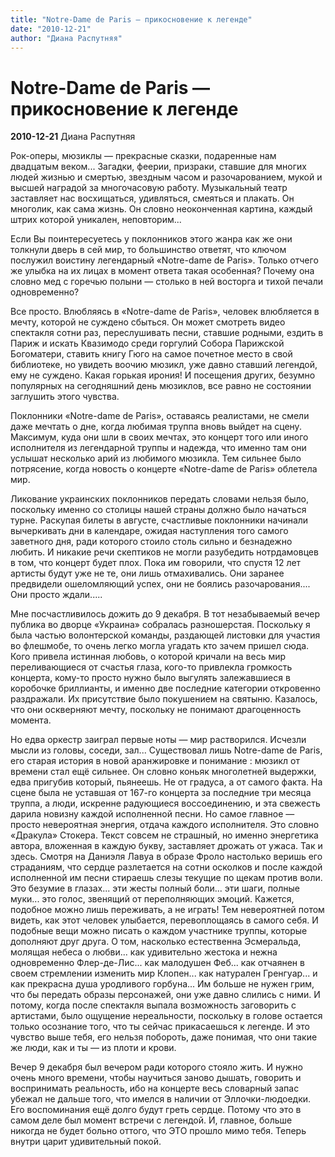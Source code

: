 ```yaml
---
title: "Notre-Dame de Paris — прикосновение к легенде"
date: "2010-12-21"
author: "Диана Распутняя"
---
```


# Notre-Dame de Paris — прикосновение к легенде

**2010-12-21** Диана Распутняя

Рок-оперы, мюзиклы — прекрасные сказки, подаренные нам двадцатым веком... Загадки, феерии, призраки, ставшие для многих людей жизнью и смертью, звездным часом и разочарованием, мукой и высшей наградой за многочасовую работу. Музыкальный театр заставляет нас восхищаться, удивляться, смеяться и плакать. Он многолик, как сама жизнь. Он словно неоконченная картина, каждый штрих которой уникален, неповторим...

Если Вы поинтересуетесь у поклонников этого жанра как же они толкнули дверь в сей мир, то большинство ответят, что ключом послужил воистину легендарный «Notre-dame de Paris». Только отчего же улыбка на их лицах в момент ответа такая особенная? Почему она словно мед с горечью полыни — столько в ней восторга и тихой печали одновременно?

Все просто. Влюбляясь в «Notre-dame de Paris», человек влюбляется в мечту, которой не суждено сбыться. Он может смотреть видео спектакля сотни раз, переслушивать песни, ставшие родными, ездить в Париж и искать Квазимодо среди горгулий Собора Парижской Богоматери, ставить книгу Гюго на самое почетное место в свой библиотеке, но увидеть воочию мюзикл, уже давно ставший легендой, ему не суждено. Какая горькая ирония! И посещения других, безумно популярных на сегодняшний день мюзиклов, все равно не состоянии заглушить этого чувства.

Поклонники «Notre-dame de Paris», оставаясь реалистами, не смели даже мечтать о дне, когда любимая труппа вновь выйдет на сцену. Максимум, куда они шли в своих мечтах, это концерт того или иного исполнителя из легендарной труппы и надежда, что именно там они услышат несколько арий из любимого мюзикла. Тем сильнее было потрясение, когда новость о концерте «Notre-dame de Paris» облетела мир.

Ликование украинских поклонников передать словами нельзя было, поскольку именно со столицы нашей страны должно было начаться турне. Раскупая билеты в августе, счастливые поклонники начинали вычеркивать дни в календаре, ожидая наступления того самого заветного дня, ради которого стоило столь сильно и безнадежно любить. И никакие речи скептиков не могли разубедить нотрдамовцев в том, что концерт будет плох. Пока им говорили, что спустя 12 лет артисты будут уже не те, они лишь отмахивались. Они заранее предвидели ошеломляющий успех, они не боялись разочарования.... Они просто ждали.....

Мне посчастливилось дожить до 9 декабря. В тот незабываемый вечер публика во дворце «Украина» собралась разношерстая. Поскольку я была частью волонтерской команды, раздающей листовки для участия во флешмобе, то очень легко могла угадать кто зачем пришел сюда. Кого привела истинная любовь, о которой кричали на весь мир переливающиеся от счастья глаза, кого-то привлекла громкость концерта, кому-то просто нужно было выгулять залежавшиеся в коробочке бриллианты, и именно две последние категории откровенно раздражали. Их присутствие было покушением на святыню. Казалось, что они оскверняют мечту, поскольку не понимают драгоценность момента.

Но едва оркестр заиграл первые ноты — мир растворился. Исчезли мысли из головы, соседи, зал... Существовал лишь Notre-dame de Paris, его старая история в новой аранжировке и понимание : мюзикл от времени стал ещё сильнее. Он словно коньяк многолетней выдержки, едва пригубив который, пьянеешь. Не от градуса, а от самого факта. На сцене была не уставшая от 167-го концерта за последние три месяца труппа, а люди, искренне радующиеся воссоединению, и эта свежесть дарила новизну каждой исполненной песни. Но самое главное — просто невероятная энергия, отдача каждого исполнителя. Это словно «Дракула» Стокера. Текст совсем не страшный, но именно энергетика автора, вложенная в каждую букву, заставляет дрожать от ужаса. Так и здесь. Смотря на Даниэля Лавуа в образе Фроло настолько веришь его страданиям, что сердце разлетается на сотни осколков и после каждой исполненной им песни стираешь слезы текущие по щекам против воли. Это безумие в глазах... эти жесты полный боли... эти шаги, полные муки... это голос, звенящий от переполняющих эмоций. Кажется, подобное можно лишь переживать, а не играть! Тем невероятней потом видеть, как этот человек улыбается, перевоплощаясь в самого себя. И подобные вещи можно писать о каждом участнике труппы, которые дополняют друг друга. О том, насколько естественна Эсмеральда, молящая небеса о любви... как удивительно жестока и нежна одновременно Флер-де-Лис... как малодушен Феб... как отчаянен в своем стремлении изменить мир Клопен... как натурален Гренгуар... и как прекрасна душа уродливого горбуна... Им больше не нужен грим, что бы передать образы персонажей, они уже давно слились с ними. И потому, когда после спектакля выпала возможность заговорить с артистами, было ощущение нереальности, поскольку в голове остается только осознание того, что ты сейчас прикасаешься к легенде. И это чувство выше тебя, его нельзя побороть, даже понимая, что они такие же люди, как и ты — из плоти и крови.

Вечер 9 декабря был вечером ради которого стояло жить. И нужно очень много времени, чтобы научиться заново дышать, говорить и воспринимать реальность, ибо на концерте весь словарный запас убежал не дальше того, что имелся в наличии от Эллочки-людоедки. Его воспоминания ещё долго будут греть сердце. Потому что это в самом деле был момент встречи с легендой. И, главное, больше никогда не будет больно оттого, что ЭТО прошло мимо тебя. Теперь внутри царит удивительный покой.